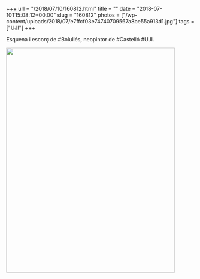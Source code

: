 +++
url = "/2018/07/10/160812.html"
title = ""
date = "2018-07-10T15:08:12+00:00"
slug = "160812"
photos = ["/wp-content/uploads/2018/07/e7ffcf03e74740709567a8be55a913d1.jpg"]
tags = ["UJI"]
+++

Esquena i escorç de #Bolullés, neopintor de #Castelló #UJI.

<img src="/wp-content/uploads/2018/07/e7ffcf03e74740709567a8be55a913d1.jpg" width="450" height="600" />
